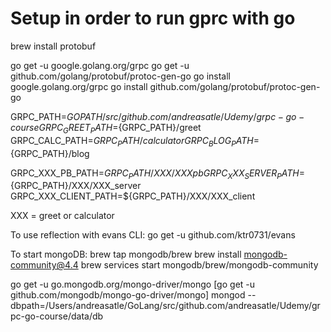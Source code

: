 Setup in order to run gprc with go
==================================

brew install protobuf

go get -u google.golang.org/grpc
go get -u github.com/golang/protobuf/protoc-gen-go
go install google.golang.org/grpc
go install github.com/golang/protobuf/protoc-gen-go

GRPC_PATH=${GOPATH}/src/github.com/andreasatle/Udemy/grpc-go-course
GRPC_GREET_PATH=${GRPC_PATH}/greet
GRPC_CALC_PATH=${GRPC_PATH}/calculator 
GRPC_BLOG_PATH=${GRPC_PATH}/blog

GRPC_XXX_PB_PATH=${GRPC_PATH}/XXX/XXXpb
GRPC_XXX_SERVER_PATH=${GRPC_PATH}/XXX/XXX_server
GRPC_XXX_CLIENT_PATH=${GRPC_PATH}/XXX/XXX_client

XXX = greet or calculator

To use reflection with evans CLI:
go get -u github.com/ktr0731/evans

To start mongoDB:
brew tap mongodb/brew
brew install mongodb-community@4.4
brew services start mongodb/brew/mongodb-community 

go get -u go.mongodb.org/mongo-driver/mongo
[go get -u github.com/mongodb/mongo-go-driver/mongo]
mongod --dbpath=/Users/andreasatle/GoLang/src/github.com/andreasatle/Udemy/grpc-go-course/data/db
